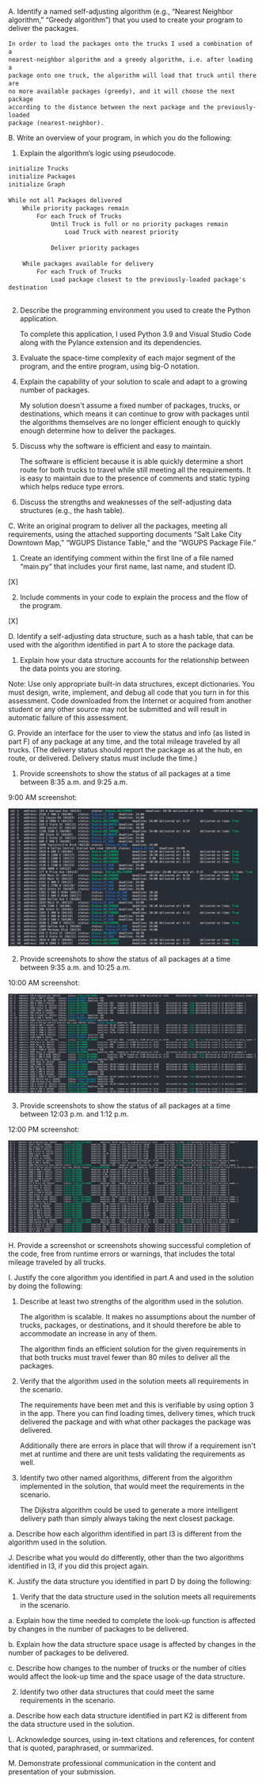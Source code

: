 A. Identify a named self-adjusting algorithm (e.g., “Nearest Neighbor
algorithm,” “Greedy algorithm”) that you used to create your program to deliver
the packages.

    In order to load the packages onto the trucks I used a combination of a
    nearest-neighbor algorithm and a greedy algorithm, i.e. after loading a
    package onto one truck, the algorithm will load that truck until there are
    no more available packages (greedy), and it will choose the next package
    according to the distance between the next package and the previously-loaded
    package (nearest-neighbor).

B. Write an overview of your program, in which you do the following:

1.  Explain the algorithm’s logic using pseudocode.

```
initialize Trucks
initialize Packages
initialize Graph

While not all Packages delivered
    While priority packages remain
        For each Truck of Trucks
            Until Truck is full or no priority packages remain
                Load Truck with nearest priority

            Deliver priority packages

    While packages available for delivery
        For each Truck of Trucks
            Load package closest to the previously-loaded package's destination


```

2.  Describe the programming environment you used to create the Python
    application.

    To complete this application, I used Python 3.9 and Visual Studio Code along
    with the Pylance extension and its dependencies.

3.  Evaluate the space-time complexity of each major segment of the program, and
    the entire program, using big-O notation.

4.  Explain the capability of your solution to scale and adapt to a growing
    number of packages.

    My solution doesn't assume a fixed number of packages, trucks, or
    destinations, which means it can continue to grow with packages until the
    algorithms themselves are no longer efficient enough to quickly enough
    determine how to deliver the packages.

5.  Discuss why the software is efficient and easy to maintain.

    The software is efficient because it is able quickly determine a short route
    for both trucks to travel while still meeting all the requirements. It is
    easy to maintain due to the presence of comments and static typing which
    helps reduce type errors.

6.  Discuss the strengths and weaknesses of the self-adjusting data structures
    (e.g., the hash table).

C. Write an original program to deliver all the packages, meeting all
requirements, using the attached supporting documents “Salt Lake City Downtown
Map,” “WGUPS Distance Table,” and the “WGUPS Package File.”

1.  Create an identifying comment within the first line of a file named
    “main.py” that includes your first name, last name, and student ID.

[X]

2.  Include comments in your code to explain the process and the flow of the
    program.

[X]

D. Identify a self-adjusting data structure, such as a hash table, that can be
used with the algorithm identified in part A to store the package data.

1.  Explain how your data structure accounts for the relationship between the
    data points you are storing.

Note: Use only appropriate built-in data structures, except dictionaries. You
must design, write, implement, and debug all code that you turn in for this
assessment. Code downloaded from the Internet or acquired from another student
or any other source may not be submitted and will result in automatic failure of
this assessment.

G. Provide an interface for the user to view the status and info (as listed in
part F) of any package at any time, and the total mileage traveled by all
trucks. (The delivery status should report the package as at the hub, en route,
or delivered. Delivery status must include the time.)

1.  Provide screenshots to show the status of all packages at a time between
    8:35 a.m. and 9:25 a.m.

9:00 AM screenshot:

![](assets/9-00-status.png)

2.  Provide screenshots to show the status of all packages at a time between
    9:35 a.m. and 10:25 a.m.

10:00 AM screenshot:

![](assets/10-00-status.png)

3.  Provide screenshots to show the status of all packages at a time between
    12:03 p.m. and 1:12 p.m.

12:00 PM screenshot:

![](assets/12-00-status.png)

H. Provide a screenshot or screenshots showing successful completion of the
code, free from runtime errors or warnings, that includes the total mileage
traveled by all trucks.

I. Justify the core algorithm you identified in part A and used in the solution
by doing the following:

1.  Describe at least two strengths of the algorithm used in the solution.

    The algorithm is scalable. It makes no assumptions about the number of
    trucks, packages, or destinations, and it should therefore be able to
    accommodate an increase in any of them.

    The algorithm finds an efficient solution for the given requirements in that
    both trucks must travel fewer than 80 miles to deliver all the packages.

2.  Verify that the algorithm used in the solution meets all requirements in the
    scenario.

    The requirements have been met and this is verifiable by using option 3 in
    the app. There you can find loading times, delivery times, which truck
    delivered the package and with what other packages the package was
    delivered.

    Additionally there are errors in place that will throw if a requirement
    isn't met at runtime and there are unit tests validating the requirements as
    well.

3.  Identify two other named algorithms, different from the algorithm
    implemented in the solution, that would meet the requirements in the
    scenario.

    The Dijkstra algorithm could be used to generate a more intelligent delivery
    path than simply always taking the next closest package.

a. Describe how each algorithm identified in part I3 is different from the
algorithm used in the solution.

J. Describe what you would do differently, other than the two algorithms
identified in I3, if you did this project again.

K. Justify the data structure you identified in part D by doing the following:

1.  Verify that the data structure used in the solution meets all requirements
    in the scenario.

a. Explain how the time needed to complete the look-up function is affected by
changes in the number of packages to be delivered.

b. Explain how the data structure space usage is affected by changes in the
number of packages to be delivered.

c. Describe how changes to the number of trucks or the number of cities would
affect the look-up time and the space usage of the data structure.

2.  Identify two other data structures that could meet the same requirements in
    the scenario.

a. Describe how each data structure identified in part K2 is different from the
data structure used in the solution.

L. Acknowledge sources, using in-text citations and references, for content that
is quoted, paraphrased, or summarized.

M. Demonstrate professional communication in the content and presentation of
your submission.
